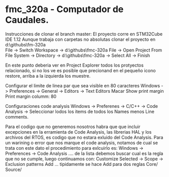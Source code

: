 # fmc_320a - Computador de Caudales.

Instrucciones de clonar el branch master:
  El proyecto corre en STM32Cube IDE 1.12
  Aunque trabaja con carpetas no absolutas clonar el proyecto en d:\githubs\fm-320a\
  File -> Switch Workspace -> d:\githubs\fmc-320a
  File -> Open Project From File System -> Directory -> d:\githubs\fmc-320a -> Select All -> Finish

En este punto deberia ver en Project Explorer todos los protyectos relacionado, si no los ve es posible que precionand en el pequeño icono restore, arriba a la izquierda los muestre.

Configurar el limite de linea par que sea visible en 80 caracteres
  Windows -> Preferences -> General -> Editors -> Text Editors
      Macar Show print margin
      Print margin columm: 80

Configuraciones code analysis
  Windows -> Preferenes -> C/C++ -> Code Analysis ->  Seleccionar lodos los items de todos los Names menos Line comments.
 
Para el codigo que no generemos nosotros habra que que incluir excepciones en la erramienta de Code Analysis, las librerias HAL y los archivos del RTOS, es codigo que no estara exluido del Code Analysis. Para un warining o error que nos marque el code analysis, notamos de cual se trata con este dato el procedimiento para exlcuirlo es:
  Windows -> Preferences -> Code Analysis .... de la lista debemos buscar cual es la regla que no se cumple, luego continuamos con:
  Customize Selected -> Scope -> Exclusion patterns Add ... tipidamente se hace Add para dos reglas
  Core/
  Source/
